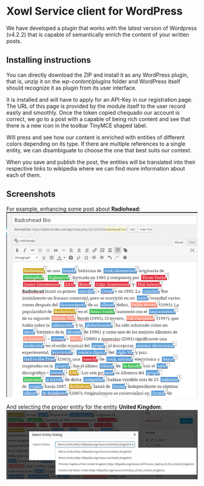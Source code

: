 # Xowl Service client for WordPress

We have developed a plugin that works with the latest version of Wordpress (v4.2.2) that is capable of semantically enrich the content of your written posts.

## Installing instructions
You can directly download the ZIP and install it as any WordPress plugin, that is, unzip it on the _wp-content/plugins_ folder and WordPress itself should recognize it as plugin from its user interface.

It is installed and will have to apply for an API-Key in our registration page. The URL of this page is provided by the module itself to the user record easily and smoothly. Once the token copied chequado our account is correct, we go to a post with a capable of being rich content and see that there is a new icon in the toolbar TinyMCE shaped label.

Will press and see how our content is enriched with entities of different colors depending on its type. If there are multiple references to a single entity, we can disambiguate to choose the one that best suits our context.

When you save and publish the post, the entities will be translated into their respective links to wikipedia where we can find more information about each of them.

## Screenshots

For example, enhancing some post about **Radiohead**:
![Enhancing your post content ](/assets/imgs/screenshots/enhancement01.png)

And selecting the proper entity for the entity **United Kingdom**:
![Selecting the proper entity ](/assets/imgs/screenshots/enhancement02.png)


